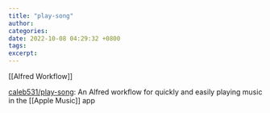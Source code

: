 ```yaml
---
title: "play-song"
author: 
categories: 
date: 2022-10-08 04:29:32 +0800
tags: 
excerpt: 
---
```




[[Alfred Workflow]]

[caleb531/play-song](https://github.com/caleb531/play-song): An Alfred workflow for quickly and easily playing music in the [[Apple Music]] app








